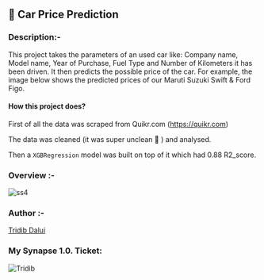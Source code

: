 ##  🚗 Car Price Prediction

### Description:-
This project takes the parameters of an used car like: Company name, Model name, Year of Purchase, Fuel Type and Number of Kilometers it has been driven.
It then predicts the possible price of the car. For example, the image below shows the predicted prices of our Maruti Suzuki Swift & Ford Figo.

#### How this project does?
First of all the data was scraped from Quikr.com (https://quikr.com) 

The data was cleaned (it was super unclean 🙂 ) and analysed.

Then a `XGBRegression` model was built on top of it which had 0.88 R2_score.


### Overview :-

![ss4](https://user-images.githubusercontent.com/105111251/212074656-dc5744ca-6979-406a-a7dd-e5891c0f420b.jpg)

### Author :-
[Tridib Dalui](https://github.com/TridibD004)

### My Synapse 1.0. Ticket:

![Tridib](https://user-images.githubusercontent.com/105111251/211640187-5fffd375-f04e-493a-a2ff-cd293351eefa.png)
